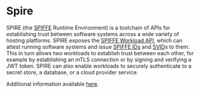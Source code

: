 # Spire
SPIRE (the [SPIFFE](https://github.com/spiffe/spiffe) Runtime Environment) is a toolchain of APIs for establishing trust between software systems across a wide variety of hosting platforms. SPIRE exposes the [SPIFFE Workload API](https://github.com/spiffe/go-spiffe/blob/main/proto/spiffe/workload/workload.proto), which can attest running software systems and issue [SPIFFE IDs](https://github.com/spiffe/spiffe/blob/main/standards/SPIFFE-ID.md) and [SVID](https://github.com/spiffe/spiffe/blob/main/standards/SPIFFE-ID.md)s to them.  This in turn allows two workloads to establish trust between each other, for example by establishing an mTLS connection or by signing and verifying a JWT token. SPIRE can also enable workloads to securely authenticate to a secret store, a database, or a cloud provider service.

Additional information available [here](http://github.com/spiffe/spire).
